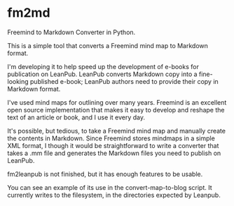 fm2md
=====

Freemind to Markdown Converter in Python.

This is a simple tool that converts a Freemind mind map to Markdown format.

I'm developing it to help speed up the development of e-books for publication on LeanPub. LeanPub converts Markdown copy into a fine-looking published e-book; LeanPub authors need to provide their copy in Markdown format.

I've used mind maps for outlining over many years. Freemind is an excellent open source implementation that makes it easy to develop and reshape the text of an article or book, and I use it every day.

It's possible, but tedious, to take a Freemind mind map and manually create the contents in Markdown. Since Freemind stores mindmaps in a simple XML format, I though it would be straightforward to write a converter that takes a .mm file and generates the Markdown files you need to publish on LeanPub.

fm2leanpub is not finished, but it has enough features to be usable.

You can see an example of its use in the convert-map-to-blog script. It currently writes to the filesystem,
in the directories expected by Leanpub.


